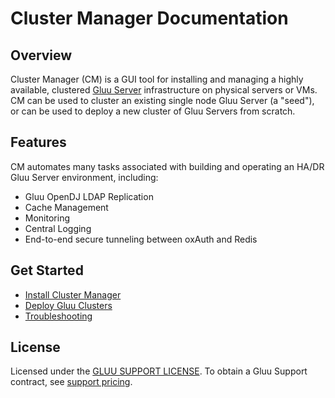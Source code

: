# Cluster Manager Documentation
## Overview
Cluster Manager (CM) is a GUI tool for installing and managing a highly available, clustered [Gluu Server](https://gluu.org/docs/ce) infrastructure on physical servers or VMs. CM can be used to cluster an existing single node Gluu Server (a "seed"), or can be used to deploy a new cluster of Gluu Servers from scratch.  

## Features
CM automates many tasks associated with building and operating an HA/DR Gluu Server environment, including: 

- Gluu OpenDJ LDAP Replication   
- Cache Management   
- Monitoring    
- Central Logging      
- End-to-end secure tunneling between oxAuth and Redis   

## Get Started
- [Install Cluster Manager](./installation/index.md)   
- [Deploy Gluu Clusters](./deploy/index.md)
- [Troubleshooting](./troubleshooting/index.md)

## License
Licensed under the [GLUU SUPPORT LICENSE](https://github.com/GluuFederation/cluster-mgr/blob/master/LICENSE). To obtain a Gluu Support contract, see [support pricing](https://gluu.org/pricing). 



